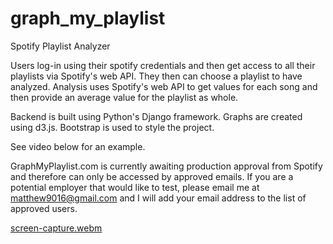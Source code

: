 # graph_my_playlist
Spotify Playlist Analyzer

Users log-in using their spotify credentials and then get access to all their playlists via Spotify's web API. They then can choose a playlist to have analyzed. Analysis 
uses Spotify's web API to get values for each song and then provide an average value for the playlist as whole. 

Backend is built using Python's Django framework. Graphs are created using d3.js. Bootstrap is used to style the project. 

See video below for an example. 

GraphMyPlaylist.com is currently awaiting production approval from Spotify and therefore can only be accessed by approved emails. If you are a potential employer that would like to test, please email me at matthew9016@gmail.com and I will add your email address to the list of approved users. 

[screen-capture.webm](https://user-images.githubusercontent.com/101286885/209719969-995bcb39-0e09-43b4-857d-b3f91c4f1560.webm)
